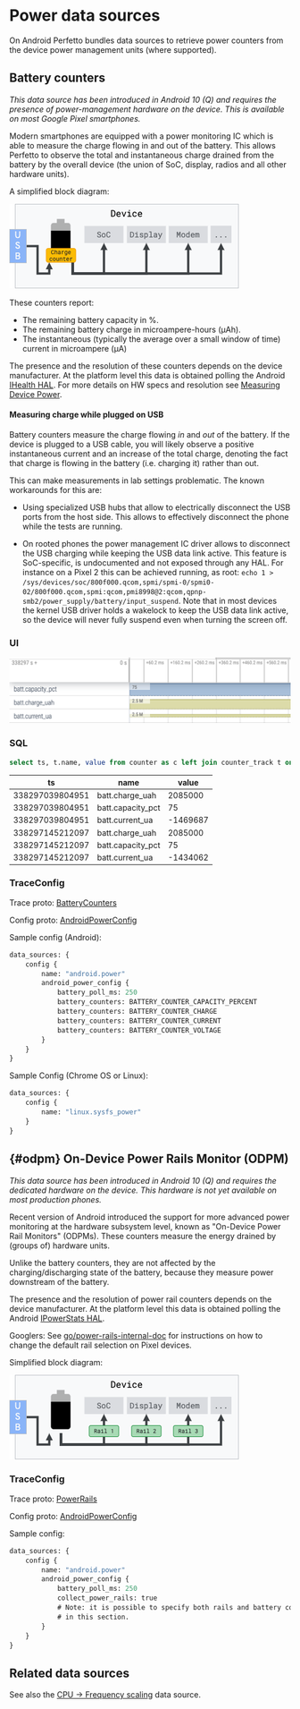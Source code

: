 # Power data sources

On Android Perfetto bundles data sources to retrieve power
counters from the device power management units (where supported).

## Battery counters

_This data source has been introduced in Android 10 (Q) and requires the
presence of power-management hardware on the device. This is available on 
most Google Pixel smartphones._

Modern smartphones are equipped with a power monitoring IC which is able to
measure the charge flowing in and out of the battery. This allows Perfetto to
observe the total and instantaneous charge drained from the battery by the
overall device (the union of SoC, display, radios and all other hardware
units).

A simplified block diagram:

![](/docs/images/battery-counters.png "Schematic diagram of battery counters")

These counters report:

* The remaining battery capacity in %.
* The remaining battery charge in microampere-hours (µAh).
* The instantaneous (typically the average over a small window of time) current
  in microampere (µA)

The presence and the resolution of these counters depends on the device
manufacturer. At the platform level this data is obtained polling the
Android [IHealth HAL][health-hal].
For more details on HW specs and resolution see
[Measuring Device Power](https://source.android.com/devices/tech/power/device).

[health-hal]: https://cs.android.com/android/platform/superproject/main/+/main:hardware/interfaces/health/2.0/IHealth.hal?q=IHealth

#### Measuring charge while plugged on USB

Battery counters measure the charge flowing *in* and *out* of
the battery. If the device is plugged to a USB cable, you will likely observe
a positive instantaneous current and an increase of the total charge, denoting
the fact that charge is flowing in the battery (i.e. charging it) rather
than out.

This can make measurements in lab settings problematic. The known workarounds
for this are:

* Using specialized USB hubs that allow to electrically disconnect the USB ports
  from the host side. This allows to effectively disconnect the phone while the
  tests are running.

* On rooted phones the power management IC driver allows to disconnect the USB
  charging while keeping the USB data link active. This feature is
  SoC-specific, is undocumented and not exposed through any HAL.
  For instance on a Pixel 2 this can be achieved running, as root:
  `echo 1 > /sys/devices/soc/800f000.qcom,spmi/spmi-0/spmi0-02/800f000.qcom,spmi:qcom,pmi8998@2:qcom,qpnp-smb2/power_supply/battery/input_suspend`.
  Note that in most devices the kernel USB driver holds a wakelock to keep the
  USB data link active, so the device will never fully suspend even when turning
  the screen off.

### UI

![](/docs/images/battery-counters-ui.png)

### SQL

```sql
select ts, t.name, value from counter as c left join counter_track t on c.track_id = t.id
```

ts | name | value
---|------|------
338297039804951 | batt.charge_uah | 2085000
338297039804951 | batt.capacity_pct | 75
338297039804951 | batt.current_ua | -1469687
338297145212097 | batt.charge_uah | 2085000
338297145212097 | batt.capacity_pct | 75
338297145212097 | batt.current_ua | -1434062

### TraceConfig

Trace proto:
[BatteryCounters](/docs/reference/trace-packet-proto.autogen#BatteryCounters)

Config proto:
[AndroidPowerConfig](/docs/reference/trace-config-proto.autogen#AndroidPowerConfig)

Sample config (Android):

```protobuf
data_sources: {
    config {
        name: "android.power"
        android_power_config {
            battery_poll_ms: 250
            battery_counters: BATTERY_COUNTER_CAPACITY_PERCENT
            battery_counters: BATTERY_COUNTER_CHARGE
            battery_counters: BATTERY_COUNTER_CURRENT
            battery_counters: BATTERY_COUNTER_VOLTAGE
        }
    }
}
```

Sample Config (Chrome OS or Linux):

```protobuf
data_sources: {
    config {
        name: "linux.sysfs_power"
    }
}
```

## {#odpm} On-Device Power Rails Monitor (ODPM)

_This data source has been introduced in Android 10 (Q) and requires the
dedicated hardware on the device. This hardware is not yet available on
most production phones._

Recent version of Android introduced the support for more advanced power
monitoring at the hardware subsystem level, known as
"On-Device Power Rail Monitors" (ODPMs).
These counters measure the energy drained by (groups of) hardware units.

Unlike the battery counters, they are not affected by the charging/discharging
state of the battery, because they measure power downstream of the battery.

The presence and the resolution of power rail counters depends on the device
manufacturer. At the platform level this data is obtained polling the
Android [IPowerStats HAL][power-hal].

Googlers: See [go/power-rails-internal-doc](http://go/power-rails-internal-doc)
for instructions on how to change the default rail selection on Pixel devices.

[power-hal]: https://cs.android.com/android/platform/superproject/main/+/main:hardware/interfaces/power/stats/1.0/IPowerStats.hal

Simplified block diagram:

![](/docs/images/power-rails.png "Block diagram of ODPMs")

### TraceConfig

Trace proto:
[PowerRails](/docs/reference/trace-packet-proto.autogen#PowerRails)

Config proto:
[AndroidPowerConfig](/docs/reference/trace-config-proto.autogen#AndroidPowerConfig)

Sample config:

```protobuf
data_sources: {
    config {
        name: "android.power"
        android_power_config {
            battery_poll_ms: 250
            collect_power_rails: true
            # Note: it is possible to specify both rails and battery counters
            # in this section.
        }
    }
}
```

## Related data sources

See also the [CPU -> Frequency scaling](cpu-freq.md) data source.
